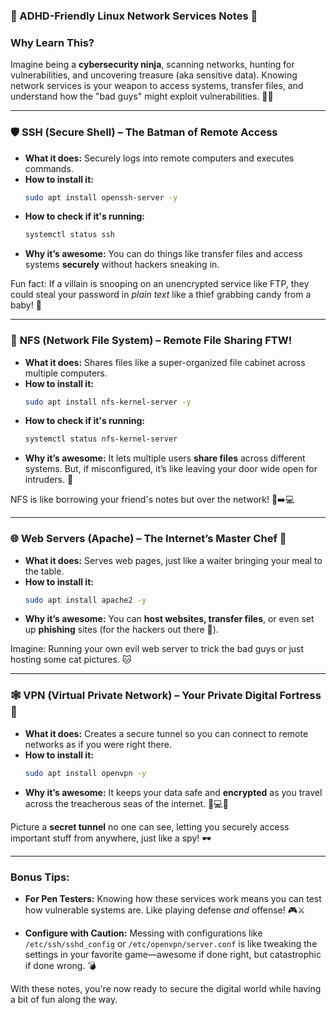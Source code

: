 ### 🧠 ADHD-Friendly Linux Network Services Notes 🧠

### Why Learn This?
Imagine being a **cybersecurity ninja**, scanning networks, hunting for vulnerabilities, and uncovering treasure (aka sensitive data). Knowing network services is your weapon to access systems, transfer files, and understand how the "bad guys" might exploit vulnerabilities. 🕵️‍♂️

---

### 🛡️ **SSH (Secure Shell)** – The Batman of Remote Access
- **What it does:** Securely logs into remote computers and executes commands. 
- **How to install it:**  
  ```bash
  sudo apt install openssh-server -y
  ```
- **How to check if it's running:**
  ```bash
  systemctl status ssh
  ```
- **Why it’s awesome:** You can do things like transfer files and access systems **securely** without hackers sneaking in.
  
Fun fact: If a villain is snooping on an unencrypted service like FTP, they could steal your password in *plain text* like a thief grabbing candy from a baby! 🍬

---

### 📂 **NFS (Network File System)** – Remote File Sharing FTW!
- **What it does:** Shares files like a super-organized file cabinet across multiple computers.
- **How to install it:**  
  ```bash
  sudo apt install nfs-kernel-server -y
  ```
- **How to check if it's running:**
  ```bash
  systemctl status nfs-kernel-server
  ```
- **Why it’s awesome:** It lets multiple users **share files** across different systems. But, if misconfigured, it’s like leaving your door wide open for intruders. 🚪

NFS is like borrowing your friend's notes but over the network! 📓➡️💻

---

### 🌐 **Web Servers (Apache)** – The Internet’s Master Chef 🍳
- **What it does:** Serves web pages, just like a waiter bringing your meal to the table.
- **How to install it:**
  ```bash
  sudo apt install apache2 -y
  ```
- **Why it’s awesome:** You can **host websites, transfer files**, or even set up **phishing** sites (for the hackers out there 👀).
  
Imagine: Running your own evil web server to trick the bad guys or just hosting some cat pictures. 🐱

---

### 🕸️ **VPN (Virtual Private Network)** – Your Private Digital Fortress 🏰
- **What it does:** Creates a secure tunnel so you can connect to remote networks as if you were right there. 
- **How to install it:**
  ```bash
  sudo apt install openvpn -y
  ```
- **Why it’s awesome:** It keeps your data safe and **encrypted** as you travel across the treacherous seas of the internet. 🌊💻🌐

Picture a **secret tunnel** no one can see, letting you securely access important stuff from anywhere, just like a spy! 🕶️

---

### Bonus Tips:
- **For Pen Testers:** Knowing how these services work means you can test how vulnerable systems are. Like playing defense *and* offense! 🎮⚔️
  
- **Configure with Caution:** Messing with configurations like `/etc/ssh/sshd_config` or `/etc/openvpn/server.conf` is like tweaking the settings in your favorite game—awesome if done right, but catastrophic if done wrong. 💣

With these notes, you're now ready to secure the digital world while having a bit of fun along the way.